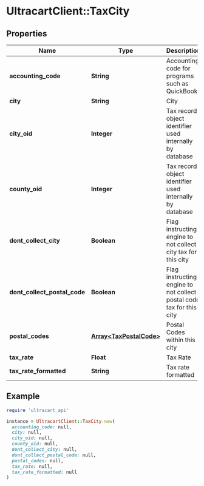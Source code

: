 # UltracartClient::TaxCity

## Properties

| Name | Type | Description | Notes |
| ---- | ---- | ----------- | ----- |
| **accounting_code** | **String** | Accounting code for programs such as QuickBooks | [optional] |
| **city** | **String** | City | [optional] |
| **city_oid** | **Integer** | Tax record object identifier used internally by database | [optional] |
| **county_oid** | **Integer** | Tax record object identifier used internally by database | [optional] |
| **dont_collect_city** | **Boolean** | Flag instructing engine to not collect city tax for this city | [optional] |
| **dont_collect_postal_code** | **Boolean** | Flag instructing engine to not collect postal code tax for this city | [optional] |
| **postal_codes** | [**Array&lt;TaxPostalCode&gt;**](TaxPostalCode.md) | Postal Codes within this city | [optional] |
| **tax_rate** | **Float** | Tax Rate | [optional] |
| **tax_rate_formatted** | **String** | Tax rate formatted | [optional] |

## Example

```ruby
require 'ultracart_api'

instance = UltracartClient::TaxCity.new(
  accounting_code: null,
  city: null,
  city_oid: null,
  county_oid: null,
  dont_collect_city: null,
  dont_collect_postal_code: null,
  postal_codes: null,
  tax_rate: null,
  tax_rate_formatted: null
)
```


